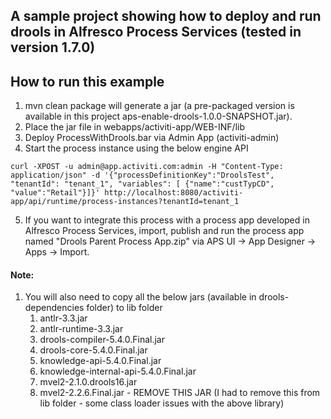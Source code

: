 ## A sample project showing how to deploy and run drools in Alfresco Process Services (tested in version 1.7.0)

## How to run this example

1. mvn clean package will generate a jar (a pre-packaged version is available in this project aps-enable-drools-1.0.0-SNAPSHOT.jar).
2. Place the jar file in webapps/activiti-app/WEB-INF/lib
3. Deploy ProcessWithDrools.bar via Admin App (activiti-admin)
4. Start the process instance using the below engine API
```
curl -XPOST -u admin@app.activiti.com:admin -H "Content-Type: application/json" -d '{"processDefinitionKey":"DroolsTest", "tenantId": "tenant_1", "variables": [ {"name":"custTypCD", "value":"Retail"}]}' http://localhost:8080/activiti-app/api/runtime/process-instances?tenantId=tenant_1
```
5. If you want to integrate this process with a process app developed in Alfresco Process Services, import, publish and run the process app named "Drools Parent Process App.zip" via APS UI -> App Designer -> Apps -> Import.

#### Note:
1. You will also need to copy all the below jars (available in drools-dependencies folder) to lib folder
    1. antlr-3.3.jar
    2. antlr-runtime-3.3.jar
    3. drools-compiler-5.4.0.Final.jar
    4. drools-core-5.4.0.Final.jar
    5. knowledge-api-5.4.0.Final.jar
    6. knowledge-internal-api-5.4.0.Final.jar
    7. mvel2-2.1.0.drools16.jar
    8. mvel2-2.2.6.Final.jar - REMOVE THIS JAR (I had to remove this from lib folder - some class loader issues with the above library)
